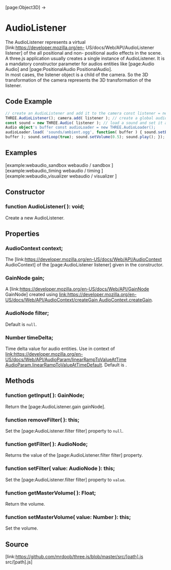 [page:Object3D] →

# AudioListener

The AudioListener represents a virtual [link:https://developer.mozilla.org/en-
US/docs/Web/API/AudioListener listener] of the all positional and non-
positional audio effects in the scene.  
A three.js application usually creates a single instance of AudioListener. It
is a mandatory constructor parameter for audios entities like [page:Audio
Audio] and [page:PositionalAudio PositionalAudio].  
In most cases, the listener object is a child of the camera. So the 3D
transformation of the camera represents the 3D transformation of the listener.

## Code Example

  
```ts  
// create an AudioListener and add it to the camera const listener = new
THREE.AudioListener(); camera.add( listener ); // create a global audio source
const sound = new THREE.Audio( listener ); // load a sound and set it as the
Audio object's buffer const audioLoader = new THREE.AudioLoader();
audioLoader.load( 'sounds/ambient.ogg', function( buffer ) { sound.setBuffer(
buffer ); sound.setLoop(true); sound.setVolume(0.5); sound.play(); });  
```  

## Examples

[example:webaudio_sandbox webaudio / sandbox ]  
[example:webaudio_timing webaudio / timing ]  
[example:webaudio_visualizer webaudio / visualizer ]

## Constructor

###  function AudioListener( ): void;

Create a new AudioListener.

## Properties

###  AudioContext context;

The [link:https://developer.mozilla.org/en-US/docs/Web/API/AudioContext
AudioContext] of the [page:AudioListener listener] given in the constructor.

###  GainNode gain;

A [link:https://developer.mozilla.org/en-US/docs/Web/API/GainNode GainNode]
created using [link:https://developer.mozilla.org/en-
US/docs/Web/API/AudioContext/createGain AudioContext.createGain]().

###  AudioNode filter;

Default is `null`.

###  Number timeDelta;

Time delta value for audio entities. Use in context of
[link:https://developer.mozilla.org/en-
US/docs/Web/API/AudioParam/linearRampToValueAtTime
AudioParam.linearRampToValueAtTimeDefault](). Default is .

## Methods

###  function getInput( ): GainNode;

Return the [page:AudioListener.gain gainNode].

###  function removeFilter( ): this;

Set the [page:AudioListener.filter filter] property to `null`.

###  function getFilter( ): AudioNode;

Returns the value of the [page:AudioListener.filter filter] property.

###  function setFilter( value: AudioNode ): this;

Set the [page:AudioListener.filter filter] property to `value`.

###  function getMasterVolume( ): Float;

Return the volume.

###  function setMasterVolume( value: Number ): this;

Set the volume.

## Source

[link:https://github.com/mrdoob/three.js/blob/master/src/[path].js
src/[path].js]


